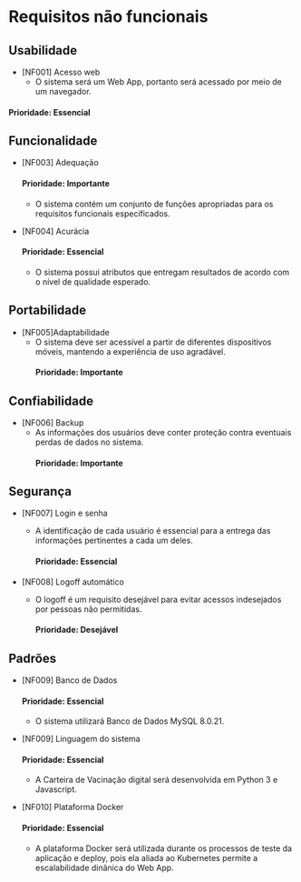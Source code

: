 # Requisitos não funcionais

## Usabilidade
  - [NF001] Acesso web
    - O sistema será um Web App, portanto será acessado por meio de um navegador.
#### Prioridade: Essencial
      
## Funcionalidade
  - [NF003] Adequação
      #### Prioridade: Importante
      - O sistema contém um conjunto de funções apropriadas para os requisitos funcionais especificados.

  - [NF004] Acurácia
       #### Prioridade: Essencial
       - O sistema possui atributos que entregam resultados de acordo com o nível de qualidade esperado.

## Portabilidade
  - [NF005]Adaptabilidade
    - O sistema deve ser acessível a partir de diferentes dispositivos móveis, mantendo a experiência de uso agradável.
      #### Prioridade: Importante

## Confiabilidade
  - [NF006] Backup
    - As informações dos usuários deve conter proteção contra eventuais perdas de dados no sistema.
      #### Prioridade: Importante    
      
## Segurança
  - [NF007] Login e senha
    - A identificação de cada usuário é essencial para a entrega das informações pertinentes a cada um deles.
      #### Prioridade: Essencial
      
  - [NF008] Logoff automático
    - O logoff é um requisito desejável para evitar acessos indesejados por pessoas não permitidas.
      #### Prioridade: Desejável
      
## Padrões
  - [NF009] Banco de Dados
      #### Prioridade: Essencial
      - O sistema utilizará Banco de Dados MySQL 8.0.21.
      
  - [NF009] Linguagem do sistema
      #### Prioridade: Essencial
      - A Carteira de Vacinação digital será desenvolvida em Python 3 e Javascript.
      
  - [NF010] Plataforma Docker
      #### Prioridade: Essencial
      - A plataforma Docker será utilizada durante os processos de teste da aplicação e deploy, pois ela aliada ao Kubernetes permite a escalabilidade dinânica do Web App.
